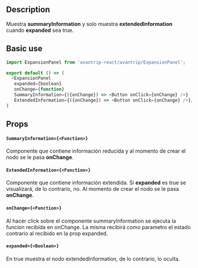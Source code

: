 ## Description
Muestra **summaryInformation** y solo muestra **extendedInformation**
cuando **expanded** sea true.

## Basic use

```javascript
import ExpansionPanel from 'avantrip-react/avantrip/ExpansionPanel';

export default () => (
  <ExpansionPanel
   expanded={boolean}
   onChange={function}
   SummaryInformation={({onChange}) => <Button onClick={onChange} />}
   ExtendedInformation={({onChange}) => <Button onClick={onChange} />}/>
)
```

## Props

#### `SummaryInformation={<Function>}`
Componente que contiene información reducida y al momento de
crear el nodo se le pasa **onChange**.

#### `ExtendedInformation={<Function>}`
Componente que contiene información extendida. Si **expanded**
es true se visualizará, de lo contrario, no.
Al momento de crear el nodo se le pasa **onChange**.

#### `onChange={<Function>}`
Al hacer click sobre el componente summaryInformation se
ejecuta la funcion recibida en onChange. La misma recibirá
como parametro el estado contrario al recibido en la prop
expanded.

#### `expanded={<Boolean>}`
En true muestra el nodo extendedInformation, de lo contrario,
lo oculta.

